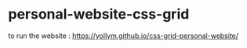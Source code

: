 # personal-website-css-grid

to run the website : https://yollym.github.io/css-grid-personal-website/
